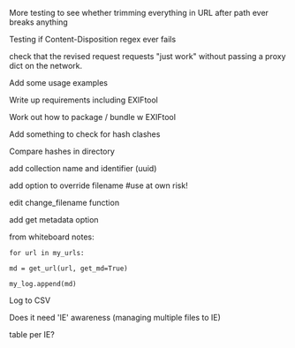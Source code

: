 More testing to see whether trimming everything in URL after path ever breaks anything

Testing if Content-Disposition regex ever fails

check that the revised request requests "just work" without passing a proxy dict on the network.

Add some usage examples

Write up requirements including EXIFtool

Work out how to package / bundle w EXIFtool

Add something to check for hash clashes

Compare hashes in directory

add collection name and identifier (uuid)

add option to override filename #use at own risk!

edit change_filename function

add get metadata option

from whiteboard notes:

	for url in my_urls:
	
	md = get_url(url, get_md=True)
	
	my_log.append(md)
	
Log to CSV

Does it need 'IE' awareness (managing multiple files to IE)

table per IE?
